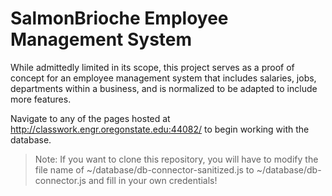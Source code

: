 # SalmonBrioche Employee Management System

While admittedly limited in its scope, this project serves as a proof of concept for an employee management system that includes salaries, jobs, departments within a business, and is normalized to be adapted to include more features.

Navigate to any of the pages hosted at http://classwork.engr.oregonstate.edu:44082/ to begin working with the database. 

> Note: If you want to clone this repository, you will have to modify the file name of ~/database/db-connector-sanitized.js to ~/database/db-connector.js and fill in your own credentials!